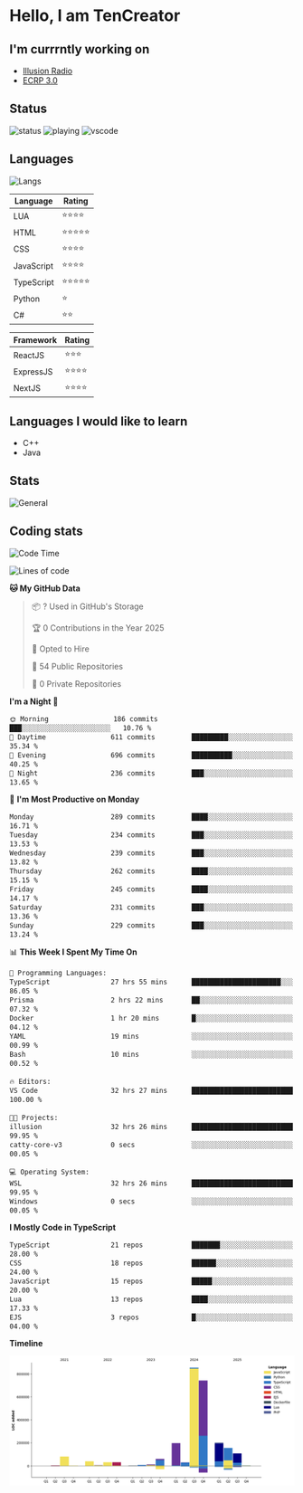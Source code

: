 # Hello, I am TenCreator

## I'm currrntly working on
- [Illusion Radio](https://illusionradio.co.uk/)
- [ECRP 3.0](http://github.com/Emerald-Coast-Roleplay/)

## Status
![status](https://api.statusbadges.me/badge/status/518334475038359555?simple=true&style=for-the-badge)
![playing](https://api.statusbadges.me/badge/playing/518334475038359555?style=for-the-badge)
![vscode](https://api.statusbadges.me/badge/vscode/518334475038359555?style=for-the-badge)

## Languages
![Langs](https://github-readme-stats.vercel.app/api/top-langs/?username=tencreator&layout=compact&theme=radical)


|Language|Rating|
|--------|------|
|LUA|⭐️⭐️⭐️⭐️|
|HTML|⭐️⭐️⭐️⭐️⭐️|
|CSS|⭐️⭐️⭐️⭐️|
|JavaScript|⭐️⭐️⭐️⭐️|
|TypeScript|⭐️⭐️⭐️⭐️⭐️|
|Python|⭐️|
|C#|⭐️⭐️ |

|Framework|Rating|
|--------|------|
|ReactJS|⭐️⭐️⭐|
|ExpressJS|⭐️⭐️⭐️⭐️|
|NextJS|⭐️⭐️⭐⭐️|

## Languages I would like to learn
- C++
- Java

## Stats
![General](https://github-readme-stats.vercel.app/api?username=tencreator&show_icons=true&theme=radical)

## Coding stats

<!--START_SECTION:waka-->
![Code Time](http://img.shields.io/badge/Code%20Time-356%20hrs%2050%20mins-blue)

![Lines of code](https://img.shields.io/badge/From%20Hello%20World%20I%27ve%20Written-1.8%20million%20lines%20of%20code-blue)

**🐱 My GitHub Data** 

> 📦 ? Used in GitHub's Storage 
 > 
> 🏆 0 Contributions in the Year 2025
 > 
> 💼 Opted to Hire
 > 
> 📜 54 Public Repositories 
 > 
> 🔑 0 Private Repositories 
 > 
**I'm a Night 🦉** 

```text
🌞 Morning                186 commits         ███░░░░░░░░░░░░░░░░░░░░░░   10.76 % 
🌆 Daytime                611 commits         █████████░░░░░░░░░░░░░░░░   35.34 % 
🌃 Evening                696 commits         ██████████░░░░░░░░░░░░░░░   40.25 % 
🌙 Night                  236 commits         ███░░░░░░░░░░░░░░░░░░░░░░   13.65 % 
```
📅 **I'm Most Productive on Monday** 

```text
Monday                   289 commits         ████░░░░░░░░░░░░░░░░░░░░░   16.71 % 
Tuesday                  234 commits         ███░░░░░░░░░░░░░░░░░░░░░░   13.53 % 
Wednesday                239 commits         ███░░░░░░░░░░░░░░░░░░░░░░   13.82 % 
Thursday                 262 commits         ████░░░░░░░░░░░░░░░░░░░░░   15.15 % 
Friday                   245 commits         ████░░░░░░░░░░░░░░░░░░░░░   14.17 % 
Saturday                 231 commits         ███░░░░░░░░░░░░░░░░░░░░░░   13.36 % 
Sunday                   229 commits         ███░░░░░░░░░░░░░░░░░░░░░░   13.24 % 
```


📊 **This Week I Spent My Time On** 

```text
💬 Programming Languages: 
TypeScript               27 hrs 55 mins      ██████████████████████░░░   86.05 % 
Prisma                   2 hrs 22 mins       ██░░░░░░░░░░░░░░░░░░░░░░░   07.32 % 
Docker                   1 hr 20 mins        █░░░░░░░░░░░░░░░░░░░░░░░░   04.12 % 
YAML                     19 mins             ░░░░░░░░░░░░░░░░░░░░░░░░░   00.99 % 
Bash                     10 mins             ░░░░░░░░░░░░░░░░░░░░░░░░░   00.52 % 

🔥 Editors: 
VS Code                  32 hrs 27 mins      █████████████████████████   100.00 % 

🐱‍💻 Projects: 
illusion                 32 hrs 26 mins      █████████████████████████   99.95 % 
catty-core-v3            0 secs              ░░░░░░░░░░░░░░░░░░░░░░░░░   00.05 % 

💻 Operating System: 
WSL                      32 hrs 26 mins      █████████████████████████   99.95 % 
Windows                  0 secs              ░░░░░░░░░░░░░░░░░░░░░░░░░   00.05 % 
```

**I Mostly Code in TypeScript** 

```text
TypeScript               21 repos            ███████░░░░░░░░░░░░░░░░░░   28.00 % 
CSS                      18 repos            ██████░░░░░░░░░░░░░░░░░░░   24.00 % 
JavaScript               15 repos            █████░░░░░░░░░░░░░░░░░░░░   20.00 % 
Lua                      13 repos            ████░░░░░░░░░░░░░░░░░░░░░   17.33 % 
EJS                      3 repos             █░░░░░░░░░░░░░░░░░░░░░░░░   04.00 % 
```



**Timeline**

![Lines of Code chart](https://raw.githubusercontent.com/tencreator/tencreator/main/assets/bar_graph.png)


<!--END_SECTION:waka-->
